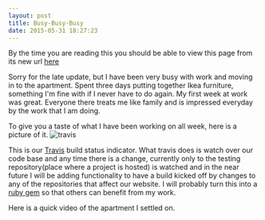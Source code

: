 ```yaml
---
layout: post
title: Busy-Busy-Busy
date: 2015-05-31 18:27:23
---
```


By the time you are reading this you should be able to view this page from its
new url [here](blog.alexgirdler.com)

Sorry for the late update, but I have been very busy with work and moving in to 
the apartment. Spent three days putting together Ikea furniture, something I'm
fine with if I never have to do again. My first week at work was great. Everyone 
there treats me like family and is impressed everyday by the work that I am doing.

To give you a taste of what I have been working on all week, here is a picture of it.
![travis](https://magnum.travis-ci.com/mancrates/mc-test.svg?token=s1x5GbRzd7R1gxxZfezy&branch=master)

This is our [Travis](www.travis-ci.org) build status indicator. What travis does
is watch over our code base and any time there is a change, currently only to the 
testing repository(place where a project is hosted) is watched and in the near
future I will be adding functionality to have a build kicked off by changes to any
of the repositories that affect our website. I will probably turn this into a [ruby
gem](www.rubygems.org) so that others can benefit from my work.

Here is a quick video of the apartment I settled on.
